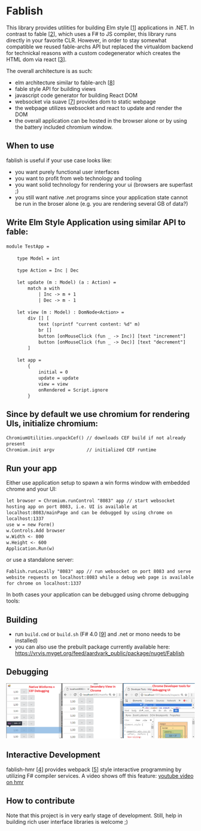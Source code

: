 # Fablish
This library provides utilities for building Elm style [[1]] applications in .NET.
In contrast to fable [[2]], which uses a F# to JS compiler, this library runs directly in your favorite CLR. 
However, in order to stay somewhat compatible we reused fable-archs API but replaced the virtualdom backend
for technickal reasons with a custom codegenerator which creates the HTML dom via react [[3]].

The overall architecture is as such:
 - elm architecture similar to fable-arch [[8]]
 - fable style API for building views
 - javascript code generator for building React DOM
 - websocket via suave [[7]] provides dom to static webpage
 - the webpage utilizes websocket and react to update and render the DOM
 - the overall application can be hosted in the browser alone or by using the battery included chromium window.

## When to use

fablish is useful if your use case looks like:
 - you want purely functional user interfaces
 - you want to profit from web technology and tooling
 - you want solid technology for rendering your ui (browsers are superfast ;)
 - you still want native .net programs since your application state cannot be run in the broser alone (e.g. you are rendering several GB of data?)

## Write Elm Style Application using similar API to fable:

```F#
module TestApp =

    type Model = int

    type Action = Inc | Dec

    let update (m : Model) (a : Action) =
        match a with
            | Inc -> m + 1
            | Dec -> m - 1

    let view (m : Model) : DomNode<Action> =
        div [] [
            text (sprintf "current content: %d" m)
            br []
            button [onMouseClick (fun _ -> Inc)] [text "increment"]
            button [onMouseClick (fun _ -> Dec)] [text "decrement"]
        ]

    let app =
        {
            initial = 0
            update = update 
            view = view
            onRendered = Script.ignore
        }

```

## Since by default we use chromium for rendering UIs, initialize chromium:
```F#
ChromiumUtilities.unpackCef() // downloads CEF build if not already present
Chromium.init argv            // initialized CEF runtime
```

## Run your app

Either use application setup to spawn a win forms window with embedded chrome and your UI:
```F#
let browser = Chromium.runControl "8083" app // start websocket hosting app on port 8083, i.e. UI is available at localhost:8083/mainPage and can be debugged by using chrome on localhost:1337
use w = new Form()
w.Controls.Add browser
w.Width <- 800
w.Height <- 600
Application.Run(w) 
```

or use a standalone server:
```F#
Fablish.runLocally "8083" app // run websocket on port 8083 and serve website requests on localhost:8083 while a debug web page is available for chrome on localhost:1337
```

In both cases your application can be debugged using chrome debugging tools:

## Building

- run ``build.cmd`` or ``build.sh`` (F# 4.0 [[9]] and .net or mono needs to be installed)
- you can also use the prebuilt package currently available here: https://vrvis.myget.org/feed/aardvark_public/package/nuget/Fablish

## Debugging

![alt text](docs/teaser.png)

## Interactive Development

fablish-hmr [[4]] provides webpack [[5]] style interactive programming by utilizing F# compiler services. A video shows off this feature: [youtube video on hmr](https://www.youtube.com/watch?v=if5Natbyx0s&feature=youtu.be)

## How to contribute 

Note that this project is in very early stage of development. Still, help in building rich user interface libraries
is welcome ;)

 [1]: https://guide.elm-lang.org/architecture/
 
 [2]: http://fable.io/fable-arch/
 
 [3]: https://facebook.github.io/react/
 
 [4]: https://github.com/vrvis/fablish/tree/master/src/fablish-hmr
 
 [5]: https://webpack.github.io/

 [6]: https://www.youtube.com/watch?v=if5Natbyx0s&feature=youtu.be

 [7]: https://suave.io/

 [8]: http://fable.io/fable-arch/
 
 [9]: https://www.microsoft.com/en-us/download/details.aspx?id=48179

